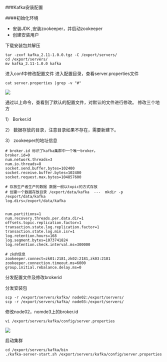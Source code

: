 ###Kafka安装配置

####初始化环境

* 安装JDK ,安装zookeeper，并启动zookeeper
* 创建安装用户


下载安装包并解压

```
tar -zxvf kafka_2.11-1.0.0.tgz -C /export/servers/cd /export/servers/mv kafka_2.11-1.0.0 kafka
```

进入conf中修改配置文件
进入配置目录，查看server.properties文件

```cat server.properties |grep -v "#"
```

![](http://p2ehgqigv.bkt.clouddn.com/18-3-8/62630198.jpg)

通过以上命令，查看到了默认的配置文件，对默认的文件进行修改。修改三个地方
1）	Borker.id<p>2）	数据存放的目录，注意目录如果不存在，需要新建下。<p>3）	zookeeper的地址信息<p>```
# broker.id 标识了kafka集群中一个唯一broker。broker.id=0num.network.threads=3num.io.threads=8socket.send.buffer.bytes=102400socket.receive.buffer.bytes=102400socket.request.max.bytes=104857600# 存放生产者生产的数据 数据一般以topic的方式存放# 创建一个数据存放目录 /export/data/kafka  ---  mkdir -p /export/data/kafkalog.dirs=/export/data/kafkanum.partitions=1num.recovery.threads.per.data.dir=1offsets.topic.replication.factor=1transaction.state.log.replication.factor=1transaction.state.log.min.isr=1log.retention.hours=168log.segment.bytes=1073741824log.retention.check.interval.ms=300000# zk的信息zookeeper.connect=zk01:2181,zk02:2181,zk03:2181zookeeper.connection.timeout.ms=6000group.initial.rebalance.delay.ms=0

```

分发配置文件及修改brokerid

分发安装包

```
scp -r /export/servers/kafka/ node02:/export/servers/scp -r /export/servers/kafka/ node03:/export/servers/
```

修改node02，nomde3上的broker.id```
vi /export/servers/kafka/config/server.properties
```
![](http://p2ehgqigv.bkt.clouddn.com/18-3-8/57585359.jpg)


启动集群

```
cd /export/servers/kafka/bin./kafka-server-start.sh /export/servers/kafka/config/server.properties
```